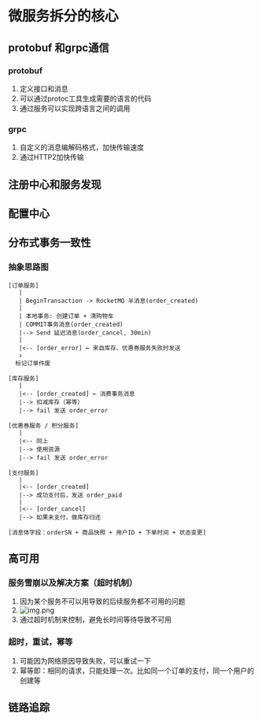 # 微服务拆分的核心

## protobuf 和grpc通信

### protobuf
1. 定义接口和消息
2. 可以通过protoc工具生成需要的语言的代码
3. 通过服务可以实现跨语言之间的调用

### grpc
1. 自定义的消息编解码格式，加快传输速度
2. 通过HTTP2加快传输

## 注册中心和服务发现

## 配置中心

## 分布式事务一致性
### 抽象思路图
```text 
[订单服务]
   |
   | BeginTransaction -> RocketMQ 半消息(order_created)
   |
   | 本地事务: 创建订单 + 清购物车
   | COMMIT事务消息(order_created)
   |--> Send 延迟消息(order_cancel, 30min)
   |
   |<-- [order_error] ← 来自库存、优惠券服务失败时发送
   ↓
  标记订单作废

[库存服务]
   |
   |<-- [order_created] ← 消费事务消息
   |--> 扣减库存（幂等）
   |--> fail 发送 order_error

[优惠券服务 / 积分服务]
   |
   |<-- 同上
   |--> 使用资源
   |--> fail 发送 order_error

[支付服务]
   |
   |<-- [order_created]
   |--> 成功支付后，发送 order_paid
   |
   |<-- [order_cancel]
   |--> 如果未支付，做库存归还

[消息体字段：orderSN + 商品快照 + 用户ID + 下单时间 + 状态变更]
```

## 高可用
### 服务雪崩以及解决方案（超时机制）
1. 因为某个服务不可以用导致的后续服务都不可用的问题
2. ![img.png](img.png)
3. 通过超时机制来控制，避免长时间等待导致不可用

### 超时，重试，幂等
1. 可能因为网络原因导致失败，可以重试一下
2. 幂等即：相同的请求，只能处理一次。比如同一个订单的支付，同一个用户的创建等


## 链路追踪